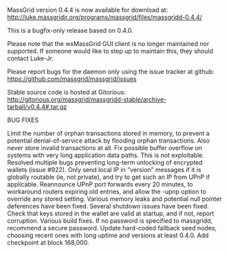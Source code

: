 MassGrid version 0.4.4 is now available for download at:
http://luke.massgridjr.org/programs/massgrid/files/massgridd-0.4.4/

This is a bugfix-only release based on 0.4.0.

Please note that the wxMassGrid GUI client is no longer maintained nor supported. If someone would like to step up to maintain this, they should contact Luke-Jr.

Please report bugs for the daemon only using the issue tracker at github:
https://github.com/massgrid/massgrid/issues

Stable source code is hosted at Gitorious:
http://gitorious.org/massgrid/massgridd-stable/archive-tarball/v0.4.4#.tar.gz

BUG FIXES

Limit the number of orphan transactions stored in memory, to prevent a potential denial-of-service attack by flooding orphan transactions. Also never store invalid transactions at all.
Fix possible buffer overflow on systems with very long application data paths. This is not exploitable.
Resolved multiple bugs preventing long-term unlocking of encrypted wallets (issue #922).
Only send local IP in "version" messages if it is globally routable (ie, not private), and try to get such an IP from UPnP if applicable.
Reannounce UPnP port forwards every 20 minutes, to workaround routers expiring old entries, and allow the -upnp option to override any stored setting.
Various memory leaks and potential null pointer deferences have been
fixed.
Several shutdown issues have been fixed.
Check that keys stored in the wallet are valid at startup, and if not,
report corruption.
Various build fixes.
If no password is specified to massgridd, recommend a secure password.
Update hard-coded fallback seed nodes, choosing recent ones with long uptime and versions at least 0.4.0.
Add checkpoint at block 168,000.

